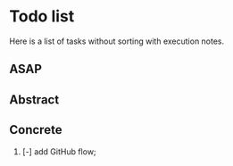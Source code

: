 # Todo list

Here is a list of tasks without sorting with execution notes.

## ASAP

## Abstract

## Concrete

1. [-] add GitHub flow;
